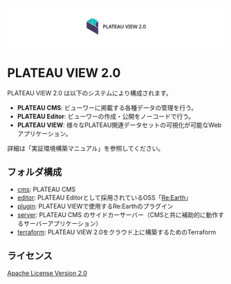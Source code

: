![PLATEAU VIEW 2.0](docs/logo.png)

# PLATEAU VIEW 2.0

PLATEAU VIEW 2.0 は以下のシステムにより構成されます。

- **PLATEAU CMS**: ビューワーに掲載する各種データの管理を行う。
- **PLATEAU Editor**: ビューワーの作成・公開をノーコードで行う。
- **PLATEAU VIEW**: 様々なPLATEAU関連データセットの可視化が可能なWebアプリケーション。

詳細は「実証環境構築マニュアル」を参照してください。

## フォルダ構成

- [cms](cms): PLATEAU CMS
- [editor](editor): PLATEAU Editorとして採用されているOSS「[Re:Earth](https://github.com/reearth/reearth)」
- [plugin](plugin): PLATEAU VIEWで使用するRe:Earthのプラグイン
- [server](server): PLATEAU CMS のサイドカーサーバー（CMSと共に補助的に動作するサーバーアプリケーション）
- [terraform](terraform): PLATEAU VIEW 2.0をクラウド上に構築するためのTerraform

## ライセンス

[Apache License Version 2.0](LICENSE)
